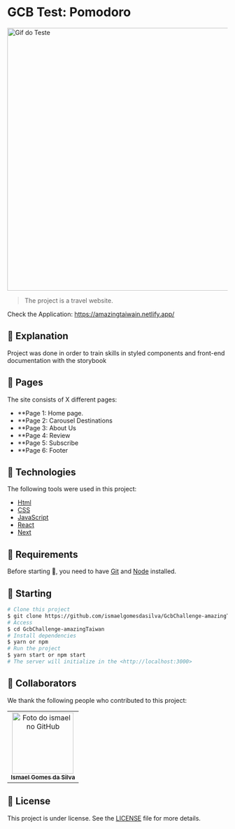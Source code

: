 # GCB Test: Pomodoro

<img src="./preview.png" width="800px" height="600px" alt="Gif do Teste">

> The project is a travel website.

Check the Application: https://amazingtaiwain.netlify.app/ <br>
## :page_facing_up: Explanation

Project was done in order to train skills in styled components and front-end documentation with the storybook


## 📁 Pages

The site consists of X different pages:


- **Page 1: Home page.
- **Page 2: Carousel Destinations
- **Page 3: About Us
- **Page 4: Review
- **Page 5: Subscribe
- **Page 6: Footer






## :rocket: Technologies ##

The following tools were used in this project:

- [Html](https://developer.mozilla.org/pt-BR/docs/Web/HTML/Element/html/)  
- [CSS](https://developer.mozilla.org/pt-BR/docs/Web/CSS)  
- [JavaScript](https://developer.mozilla.org/pt-BR/docs/Web/JavaScript) 
- [React](https://pt-br.reactjs.org/)
- [Next](https://nextjs.org/)

## :closed_book: Requirements ##

Before starting :checkered_flag:, you need to have [Git](https://git-scm.com) and [Node](https://nodejs.org/en/) installed.

## :checkered_flag: Starting ##

```bash
# Clone this project
$ git clone https://github.com/ismaelgomesdasilva/GcbChallenge-amazingTaiwan
# Access
$ cd GcbChallenge-amazingTaiwan
# Install dependencies
$ yarn or npm 
# Run the project
$ yarn start or npm start 
# The server will initialize in the <http://localhost:3000>
```

## 🤝 Collaborators

We thank the following people who contributed to this project:

<table>
  <tr>
    <td align="center">
      <a href="#">
        <img src="https://avatars.githubusercontent.com/u/97638555?v=4" width="140px;" alt="Foto do ismael no GitHub"/><br>
        <sub>
          <b>Ismael Gomes da Silva</b>
        </sub>
      </a>
    </td>
  </tr>
</table>

## 📝 License

This project is under license. See the [LICENSE](LICENSE.md) file for more details.

&#xa0;
